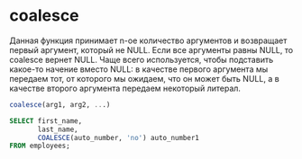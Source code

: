 # coalesce

Данная функция принимает n-ое количество аргументов и возвращает первый аргумент, который не NULL. Если все аргументы равны NULL, то coalesce вернет NULL. Чаще всего используется, чтобы подставить какое-то начение вместо NULL: в качестве первого аргумента мы передаем тот, от которого мы ожидаем, что он может быть NULL, а в качестве второго аргумента передаем некоторый литерал.

```sql
coalesce(arg1, arg2, ...)
```

```sql
SELECT first_name,
       last_name,
       COALESCE(auto_number, 'no') auto_number1
FROM employees;
```
